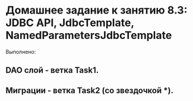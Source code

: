 # Домашнее задание к занятию 8.3: JDBC API, JdbcTemplate, NamedParametersJdbcTemplate

Выполнено:

## DAO слой - ветка Task1.
## Миграции - ветка Task2 (со звездочкой *).